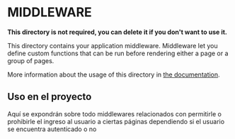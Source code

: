 # MIDDLEWARE

**This directory is not required, you can delete it if you don't want to use it.**

This directory contains your application middleware.
Middleware let you define custom functions that can be run before rendering either a page or a group of pages.

More information about the usage of this directory in [the documentation](https://nuxtjs.org/guide/routing#middleware).

## Uso en el proyecto

Aquí se expondrán sobre todo middlewares relacionados con permitirle o prohibirle el ingreso al usuario a ciertas páginas dependiendo si el usuario se encuentra autenticado o no
